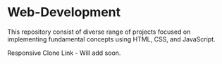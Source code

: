 # Web-Development
This repository consist of diverse range of projects focused on implementing fundamental concepts using HTML, CSS, and JavaScript.

Responsive Clone Link - Will add soon.
